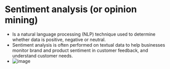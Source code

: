 # Sentiment analysis (or opinion mining) 
- Is a natural language processing (NLP) technique used to determine whether data is positive, negative or neutral. 
- Sentiment analysis is often performed on textual data to help businesses monitor brand and product sentiment in customer feedback, and understand customer needs.
- ![image](https://user-images.githubusercontent.com/105023719/187545718-72eb938e-6312-4e9c-a54c-8efd8fd0dff5.png)

